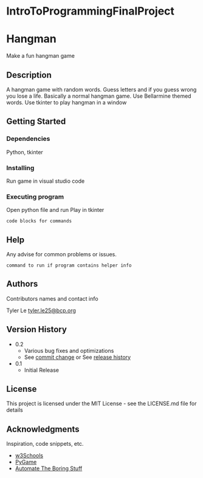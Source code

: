 # IntroToProgrammingFinalProject
# Hangman

Make a fun hangman game 

## Description

A hangman game with random words. Guess letters and if you guess wrong you lose a life. Basically a normal hangman game. Use Bellarmine themed words. Use tkinter to play hangman in a window

## Getting Started

### Dependencies

Python, tkinter

### Installing

Run game in visual studio code

### Executing program

Open python file and run
Play in tkinter

```
code blocks for commands
```

## Help

Any advise for common problems or issues.
```
command to run if program contains helper info
```

## Authors

Contributors names and contact info

Tyler Le
tyler.le25@bcp.org

## Version History

* 0.2
    * Various bug fixes and optimizations
    * See [commit change]() or See [release history]()
* 0.1
    * Initial Release

## License

This project is licensed under the MIT License - see the LICENSE.md file for details

## Acknowledgments

Inspiration, code snippets, etc.
* [w3Schools](https://www.w3schools.com/python/default.asp)
* [PyGame](https://www.pygame.org/docs/)
* [Automate The Boring Stuff](https://automatetheboringstuff.com/)
